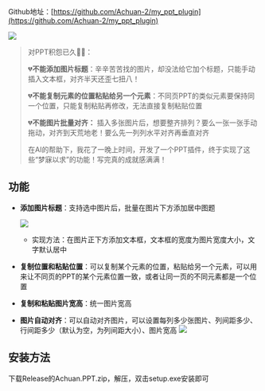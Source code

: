 

Github地址：[https://github.com/Achuan-2/my_ppt_plugin](https://github.com/Achuan-2/my_ppt_plugin)

![](https://fastly.jsdelivr.net/gh/Achuan-2/PicBed/assets/20250110005917-2025-01-10.png)

> 对PPT积怨已久😮‍💨：
>
> 💔**不能添加图片标题**：辛辛苦苦找的图片，却没法给它加个标题，只能手动插入文本框，对齐半天还歪七扭八！
>
> 💔**不能复制元素的位置粘贴给另一个元素**：不同页PPT的类似元素要保持同一个位置，只能复制粘贴再修改，无法直接复制粘贴位置
>
> 💔**不能图片批量对齐：**  插入多张图片后，想要整齐排列？要么一张一张手动拖动，对齐到天荒地老！要么先一列列水平对齐再垂直对齐
>
> 在AI的帮助下，我花了一晚上时间，开发了一个PPT插件，终于实现了这些“梦寐以求”的功能！写完真的成就感满满！


## 功能

* **添加图片标题**：支持选中图片后，批量在图片下方添加居中图题

    ![](https://fastly.jsdelivr.net/gh/Achuan-2/PicBed/assets/20250110005950-2025-01-10.png)
  * 实现方法：在图片正下方添加文本框，文本框的宽度为图片宽度大小，文字默认居中
* **复制位置和粘贴位置**：可以复制某个元素的位置，粘贴给另一个元素，可以用来让不同页的PPT的某个元素位置一致，或者让同一页的不同元素都是一个位置
* **复制和粘贴图片宽高**：统一图片宽高
* **图片自动对齐**：可以自动对齐图片，可以设置每列多少张图片、列间距多少、行间距多少（默认为空，为列间距大小）、图片宽高
![](https://fastly.jsdelivr.net/gh/Achuan-2/PicBed/assets/20250110010006-2025-01-10.png)

## 安装方法

下载Release的Achuan.PPT.zip，解压，双击setup.exe安装即可
